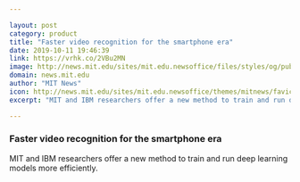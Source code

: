 ```yaml
---

layout: post
category: product
title: "Faster video recognition for the smartphone era"
date: 2019-10-11 19:46:39
link: https://vrhk.co/2VBu2MN
image: http://news.mit.edu/sites/mit.edu.newsoffice/files/styles/og/public/images/2019/dario-gil-mit-watson-ai-lab.png
domain: news.mit.edu
author: "MIT News"
icon: http://news.mit.edu/sites/mit.edu.newsoffice/themes/mitnews/favicon.ico
excerpt: "MIT and IBM researchers offer a new method to train and run deep learning models more efficiently."

---
```


### Faster video recognition for the smartphone era

MIT and IBM researchers offer a new method to train and run deep learning models more efficiently.